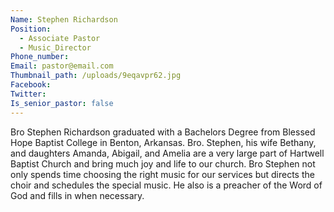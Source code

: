 ```yaml
---
Name: Stephen Richardson
Position:
  - Associate Pastor
  - Music_Director
Phone_number:
Email: pastor@email.com
Thumbnail_path: /uploads/9eqavpr62.jpg
Facebook:
Twitter:
Is_senior_pastor: false
---
```



Bro Stephen Richardson graduated with a Bachelors Degree from Blessed Hope Baptist College in Benton, Arkansas.  Bro. Stephen, his wife Bethany, and daughters Amanda, Abigail, and Amelia are a very large part of Hartwell Baptist Church and bring much joy and life to our church.  Bro Stephen not only spends time choosing the right music for our services but directs the choir and schedules the special music.  He also is a preacher of the Word of God and fills in when necessary.